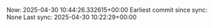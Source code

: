 Now: 2025-04-30 10:44:26.332615+00:00 Earliest commit since sync: None Last sync: 2025-04-30 10:22:29+00:00
